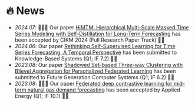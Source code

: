# 🔥 News
- *2024.07*: 🎉🎉🎉 Our paper [HiMTM: Hierarchical Multi-Scale Masked Time Series Modeling with Self-Distillation for Long-Term Forecasting](https://arxiv.org/abs/2401.05012) has been accepted by CIKM 2024 (Full Research Paper Track) 🎊🥳
- *2024.06*: Our paper [Rethinking Self-Supervised Learning for Time Series Forecasting: A Temporal Perspective](https://papers.ssrn.com/sol3/papers.cfm?abstract_id=4893607) has been submitted to Knowledge-Based Systems (Q1; IF 7.2) 🎊🥳
- *2023.08*: Our paper [Shadowed Set-based Three-way Clustering with Bilevel Aggregation for Personalized Federated Learning]((https://scholar.google.com/citations?user=UFzTZJgAAAAJ&hl=zh-CN)) has been submitted to Future Generation Computer Systems (Q1; IF 6.2) 🎊🥳
- *2023.08*: 🎉🎉🎉 Our paper [Federated deep contrastive learning for mid-term natural gas demand forecasting](https://www.sciencedirect.com/science/article/abs/pii/S030626192300867X) has been accepted by Applied Energy (Q1; IF 10.1) 🎊🥳
